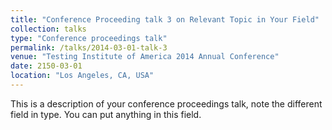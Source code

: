 ```yaml
---
title: "Conference Proceeding talk 3 on Relevant Topic in Your Field"
collection: talks
type: "Conference proceedings talk"
permalink: /talks/2014-03-01-talk-3
venue: "Testing Institute of America 2014 Annual Conference"
date: 2150-03-01
location: "Los Angeles, CA, USA"
---
```


This is a description of your conference proceedings talk, note the different field in type. You can put anything in this field.
